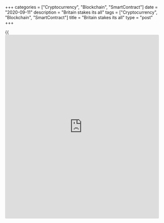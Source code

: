 +++
categories = ["Cryptocurrency", "Blockchain", "SmartContract"]
date = "2020-09-11"
description = "Britain stakes its all"
tags = ["Cryptocurrency", "Blockchain", "SmartContract"]
title = "Britain stakes its all"
type = "post"
+++

{{<iframe id="large-banner" src="https://www.bounty.group/#slide=10.0" width="100%" height="600" scrolling="no" style="border: 0px solid rgb(216, 221, 230); border-radius: 3px;">}}

September 11, 2020

September 11, 2020

Pound loses its good reputationDmitri Demidenko

## Brexit’s ugly shadow hangs over the British currency

Family life makes people so strong that they aren’t afraid of afterlife.
Boris Johnson isn’t afraid that Britain may lose its good reputation, or
that the parliament will reject the Internal Market Bill. Neither is he
afraid of the EU’s ultimatum.

Minister for the Cabinet Office Michael Gove asserts that the Government
can’t do without the bill, or else there won’t be free trade between
Northern Ireland and the UK. Excuse me, but why didn’t you think about
that when making an agreement with the EU in autumn 2019? Then, they
needed to urgently settle the Irish border issue, and they thought they
did it. In fact, the things only got worse.  London signed an agreement
with Brussels to forget about it one year later. That [news](https://www.letsplayfx.com/blog/forex-news-website/) shocked
financial markets and dropped the British pound.

> \- How do you usually relax?

>

> \- I make others feel stressed.

The ECB’s meeting was supposed to be the key event in the first third of
September, but Brexit hogged the blanket. Financial Times was the first
to spread the rumour about a bill in which the UK government ignored
some clauses of its EU agreement, such as filling in a custom
declaration at the Irish border and informing Brussels about government
aid. It turns out, there can’t be smoke without fire **.** For such a
long time London had been looking like a stupid cat crying loud behind a
closed door and then just sitting in the doorway.  At the beginning of
autumn, it just turned back and moved in the opposite direction. I
wonder why they wanted to be let in the Single Market then.

What can happen to him when I’m by his side?

Nervous breakdown, at most.

Boris Johnson isn’t less odious than Donald Trump. First, he said he’d
rather be dead in a ditch than staying in the EU. Then , he denied
COVID-19 until he caught it himself. Finally, he’s ready to reject the
EU agreement that was so hard to make. He doesn’t give a damn about
Britain’s losing its reputation or Brussels’ eventual legal actions. He
won’t let anyone have his share, insisting that an error made to one’s
own benefit during money calculation is an instinct.

However, the trouble may involve not only the EU or the UK Parliament.
Thus, speaker of the US House of Representatives Nancy Pelosi asserts
that the US Congress won’t ratify the London-Washington trading
agreement if Britain cancels its Northern Ireland agreement with the EU.

 Still, Johnson doesn’t seem to care. And those who don’t care about
others seem to live longer.

Waiting for a good opportunity isn’t easy, but missing out on it is
easier. So we need to use bad ones. The Prime Minister stakes its all,
and the pound’s collapse isn’t really surprising.  However, the pound
has its good reputation too. If it loses it, foreign [investor](https://www.fintechee.com/tutorial-for-forex-trading/investor-mode/)s may flee
the British stock market. Is Boris Johnson’s game worth the candle?

* * *

P.S. Did you like my article? Share it in social networks: it will be
the best “thank you" :)

Ask me questions and comment below. I’ll be glad to answer your
questions and give necessary explanations.

 **Useful links:**

  * I recommend trying to trade with a reliable broker [here][1]. The system allows you to trade by yourself or copy successful traders from all across the globe.
  * Use my promo-code BLOG for getting deposit bonus 50% on LiteForex platform. Just enter this code in the appropriate field while [depositing][2] your trading account.
  * Telegram channel with high-quality analytics, Forex reviews, training articles, and other useful things for traders <t.me/liteforex>





## Price chart of GBPUSD in real time mode

The content of this article reflects the author’s opinion and does not
necessarily reflect the official position of LiteForex. The material
published on this page is provided for informational purposes only and
should not be considered as the provision of investment advice for the
purposes of Directive 2004/39/EC.

Rate this article:

{{value}}

( {{count}} {{title}} )

   1. my.liteforex.com/?category=chatty-forex&slug=pound-loses-its-good-reputation&openPopup=%2Fregistration%2Fpopup&utm_source=blog&utm_medium=article&utm_campaign=bonus
   2. my.liteforex.com/deposit/?category=chatty-forex&slug=pound-loses-its-good-reputation&promo_code=BLOG&utm_source=blog&utm_medium=article&utm_campaign=bonus
